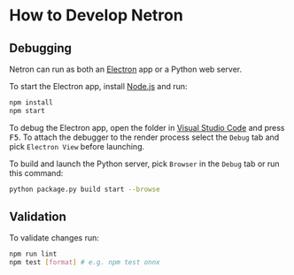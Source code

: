 # How to Develop Netron

## Debugging

Netron can run as both an [Electron](https://electronjs.org) app or a Python web server.

To start the Electron app, install [Node.js](https://nodejs.org) and run: 

```bash
npm install
npm start
```

To debug the Electron app, open the folder in [Visual Studio Code](https://code.visualstudio.com) and press <kbd>F5</kbd>. To attach the debugger to the render process select the `Debug` tab and pick `Electron View` before launching.

To build and launch the Python server, pick `Browser` in the `Debug` tab or run this command:

```bash
python package.py build start --browse
```

## Validation

To validate changes run:

```bash
npm run lint
npm test [format] # e.g. npm test onnx
```

